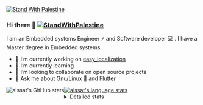 [![Stand With Palestine](https://raw.githubusercontent.com/TheBSD/StandWithPalestine/main/banner-no-action.svg)](https://thebsd.github.io/StandWithPalestine)
### Hi there 👋   [![StandWithPalestine](https://raw.githubusercontent.com/TheBSD/StandWithPalestine/main/badges/StandWithPalestine.svg)](https://github.com/TheBSD/StandWithPalestine/blob/main/docs/README.md)

I am an Embedded systems Engineer ⚡️ and Software developer 💻 . I have a Master degree in Embedded systems
- 🔭 I’m currently working on [easy_localization](https://pub.dev/packages/easy_localization)
- 🌱 I’m currently learning 
- 👯 I’m looking to collaborate on open source projects
- 💬 Ask me about  Gnu/Linux 🐧 and [Flutter](https://flutter.dev) 

<a href="https://profile-summary-for-github.com/user/aissat">
  <img align="left" height="170px" src="https://github-readme-stats.vercel.app/api?username=aissat&show_icons=true&line_height=27&count_private=true&include_all_commits=true" alt="aissat's GitHub stats"/>
  <img src="https://github-readme-stats.vercel.app/api/top-langs/?username=aissat&hide_langs_below=5&layout=compact" alt="aissat's language stats"/>
</a>

<details>
<summary>Detailed stats</summary>
 

### 🧐 Waka Stats

<!--START_SECTION:waka-->
![Code Time](http://img.shields.io/badge/Code%20Time-5%2C616%20hrs%2032%20mins-blue)

![Profile Views](http://img.shields.io/badge/Profile%20Views-1-blue)

![Lines of code](https://img.shields.io/badge/From%20Hello%20World%20I%27ve%20Written-2.0%20million%20lines%20of%20code-blue)

**🐱 My GitHub Data** 

> 📦 121.2 kB Used in GitHub's Storage 
 > 
> 🏆 265 Contributions in the Year 2023
 > 
> 💼 Opted to Hire
 > 
> 📜 169 Public Repositories 
 > 
> 🔑 26 Private Repositories 
 > 
**I'm a Night 🦉** 

```text
🌞 Morning                520 commits         ██░░░░░░░░░░░░░░░░░░░░░░░   08.09 % 
🌆 Daytime                1032 commits        ████░░░░░░░░░░░░░░░░░░░░░   16.06 % 
🌃 Evening                2708 commits        ███████████░░░░░░░░░░░░░░   42.13 % 
🌙 Night                  2167 commits        ████████░░░░░░░░░░░░░░░░░   33.72 % 
```
📅 **I'm Most Productive on Thursday** 

```text
Monday                   595 commits         ██░░░░░░░░░░░░░░░░░░░░░░░   09.26 % 
Tuesday                  979 commits         ████░░░░░░░░░░░░░░░░░░░░░   15.23 % 
Wednesday                755 commits         ███░░░░░░░░░░░░░░░░░░░░░░   11.75 % 
Thursday                 1263 commits        █████░░░░░░░░░░░░░░░░░░░░   19.65 % 
Friday                   1166 commits        █████░░░░░░░░░░░░░░░░░░░░   18.14 % 
Saturday                 1037 commits        ████░░░░░░░░░░░░░░░░░░░░░   16.14 % 
Sunday                   632 commits         ██░░░░░░░░░░░░░░░░░░░░░░░   09.83 % 
```


📊 **This Week I Spent My Time On** 

```text
🕑︎ Time Zone: Africa/Algiers

💬 Programming Languages: 
Dart                     22 hrs 25 mins      ██████████████████████░░░   88.58 % 
YAML                     1 hr 25 mins        █░░░░░░░░░░░░░░░░░░░░░░░░   05.63 % 
Groovy                   1 hr 5 mins         █░░░░░░░░░░░░░░░░░░░░░░░░   04.34 % 
Other                    14 mins             ░░░░░░░░░░░░░░░░░░░░░░░░░   00.93 % 
XML                      7 mins              ░░░░░░░░░░░░░░░░░░░░░░░░░   00.52 % 

🔥 Editors: 
VS Code                  25 hrs 18 mins      █████████████████████████   100.00 % 

💻 Operating System: 
Linux                    25 hrs 18 mins      █████████████████████████   100.00 % 
```

**I Mostly Code in Dart** 

```text
Dart                     28 repos            ████████░░░░░░░░░░░░░░░░░   30.11 % 
C++                      8 repos             ██░░░░░░░░░░░░░░░░░░░░░░░   08.60 % 
PHP                      7 repos             ██░░░░░░░░░░░░░░░░░░░░░░░   07.53 % 
C                        4 repos             █░░░░░░░░░░░░░░░░░░░░░░░░   04.30 % 
HTML                     2 repos             █░░░░░░░░░░░░░░░░░░░░░░░░   02.15 % 
```



**Timeline**

![Lines of Code chart](https://raw.githubusercontent.com/aissat/aissat/master/assets/bar_graph.png)


 Last Updated on 27/11/2023 00:59:02 UTC
<!--END_SECTION:waka-->

</details>
